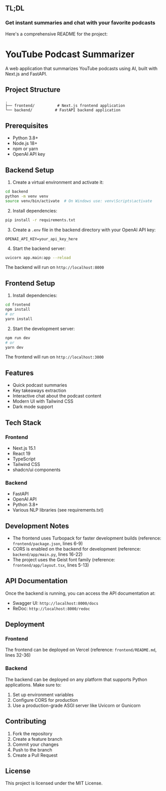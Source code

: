 ## TL;DL
### Get instant summaries and chat with your favorite podcasts

Here's a comprehensive README for the project:

# YouTube Podcast Summarizer

A web application that summarizes YouTube podcasts using AI, built with Next.js and FastAPI.

## Project Structure

```
.
├── frontend/          # Next.js frontend application
└── backend/          # FastAPI backend application
```

## Prerequisites

- Python 3.8+
- Node.js 18+
- npm or yarn
- OpenAI API key

## Backend Setup

1. Create a virtual environment and activate it:

```bash
cd backend
python -m venv venv
source venv/bin/activate  # On Windows use: venv\Scripts\activate
```

2. Install dependencies:

```bash
pip install -r requirements.txt
```

3. Create a `.env` file in the backend directory with your OpenAI API key:

```
OPENAI_API_KEY=your_api_key_here
```

4. Start the backend server:

```bash
uvicorn app.main:app --reload
```

The backend will run on `http://localhost:8000`

## Frontend Setup

1. Install dependencies:

```bash
cd frontend
npm install
# or
yarn install
```

2. Start the development server:

```bash
npm run dev
# or
yarn dev
```

The frontend will run on `http://localhost:3000`

## Features

- Quick podcast summaries
- Key takeaways extraction
- Interactive chat about the podcast content
- Modern UI with Tailwind CSS
- Dark mode support

## Tech Stack

### Frontend
- Next.js 15.1
- React 19
- TypeScript
- Tailwind CSS
- shadcn/ui components

### Backend
- FastAPI
- OpenAI API
- Python 3.8+
- Various NLP libraries (see requirements.txt)

## Development Notes

- The frontend uses Turbopack for faster development builds (reference: `frontend/package.json`, lines 6-9)
- CORS is enabled on the backend for development (reference: `backend/app/main.py`, lines 16-22)
- The project uses the Geist font family (reference: `frontend/app/layout.tsx`, lines 5-13)

## API Documentation

Once the backend is running, you can access the API documentation at:
- Swagger UI: `http://localhost:8000/docs`
- ReDoc: `http://localhost:8000/redoc`

## Deployment

### Frontend
The frontend can be deployed on Vercel (reference: `frontend/README.md`, lines 32-36)

### Backend
The backend can be deployed on any platform that supports Python applications. Make sure to:
1. Set up environment variables
2. Configure CORS for production
3. Use a production-grade ASGI server like Uvicorn or Gunicorn

## Contributing

1. Fork the repository
2. Create a feature branch
3. Commit your changes
4. Push to the branch
5. Create a Pull Request

## License

This project is licensed under the MIT License.
